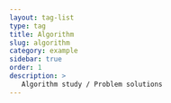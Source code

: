 ```yaml
---
layout: tag-list
type: tag
title: Algorithm
slug: algorithm
category: example
sidebar: true
order: 1
description: >
   Algorithm study / Problem solutions
---
```

